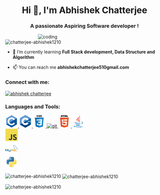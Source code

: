<h1 align="center">Hi 👋, I'm Abhishek Chatterjee</h1>
<h3 align="center">A passionate Aspiring Software developer !</h3>

<img align="right" alt="coding" width="400" src="https://user-images.githubusercontent.com/74038190/212257468-1e9a91f1-b626-4baa-b15d-5c385dfa7ed2.gif">

<p align="left"> <img src="https://komarev.com/ghpvc/?username=chatterjee-abhishek1210&label=Profile%20views&color=0e75b6&style=flat" alt="chatterjee-abhishek1210" /> </p>

- 🌱 I’m currently learning **Full Stack development, Data Structure and Algorithm**

- 📫 You can reach me **abhishekchatterjee510gmail.com**

<h3 align="left">Connect with me:</h3>
<p align="left">
<a href="www.linkedin.com/in/abhishek-chatterjee-314146275" target="blank"><img align="center" src="https://raw.githubusercontent.com/rahuldkjain/github-profile-readme-generator/master/src/images/icons/Social/linked-in-alt.svg" alt="abhishek chatterjee" height="30" width="40" /></a>
</p>

<h3 align="left">Languages and Tools:</h3>
<p align="left"> <a href="https://www.cprogramming.com/" target="_blank" rel="noreferrer"> <img src="https://raw.githubusercontent.com/devicons/devicon/master/icons/c/c-original.svg" alt="c" width="40" height="40"/> </a> <a href="https://www.w3schools.com/cpp/" target="_blank" rel="noreferrer"> <img src="https://raw.githubusercontent.com/devicons/devicon/master/icons/cplusplus/cplusplus-original.svg" alt="cplusplus" width="40" height="40"/> </a> <a href="https://www.w3schools.com/css/" target="_blank" rel="noreferrer"> <img src="https://raw.githubusercontent.com/devicons/devicon/master/icons/css3/css3-original-wordmark.svg" alt="css3" width="40" height="40"/> </a> <a href="https://git-scm.com/" target="_blank" rel="noreferrer"> <img src="https://www.vectorlogo.zone/logos/git-scm/git-scm-icon.svg" alt="git" width="40" height="40"/> </a> <a href="https://www.w3.org/html/" target="_blank" rel="noreferrer"> <img src="https://raw.githubusercontent.com/devicons/devicon/master/icons/html5/html5-original-wordmark.svg" alt="html5" width="40" height="40"/> </a> <a href="https://www.java.com" target="_blank" rel="noreferrer"> <img src="https://raw.githubusercontent.com/devicons/devicon/master/icons/java/java-original.svg" alt="java" width="40" height="40"/> </a> <a href="https://developer.mozilla.org/en-US/docs/Web/JavaScript" target="_blank" rel="noreferrer"> <br> <img src="https://raw.githubusercontent.com/devicons/devicon/master/icons/javascript/javascript-original.svg" alt="javascript" width="40" height="40"/> </a> <a href="https://www.mysql.com/" target="_blank" rel="noreferrer"> <br> <img src="https://raw.githubusercontent.com/devicons/devicon/master/icons/mysql/mysql-original-wordmark.svg" alt="mysql" width="40" height="40"/> </a> <a href="https://www.python.org" target="_blank" rel="noreferrer"> <br> <img src="https://raw.githubusercontent.com/devicons/devicon/master/icons/python/python-original.svg" alt="python" width="40" height="40"/> </a> </p>

<p><img align="left" src="https://github-readme-stats.vercel.app/api/top-langs?username=chatterjee-abhishek1210&show_icons=true&locale=en&layout=compact" alt="chatterjee-abhishek1210" /></p>

<p>&nbsp;<img align="center" src="https://github-readme-stats.vercel.app/api?username=chatterjee-abhishek1210&show_icons=true&locale=en" alt="chatterjee-abhishek1210" /></p>

<p><img align="center" src="https://github-readme-streak-stats.herokuapp.com/?user=chatterjee-abhishek1210&" alt="chatterjee-abhishek1210" /></p>
